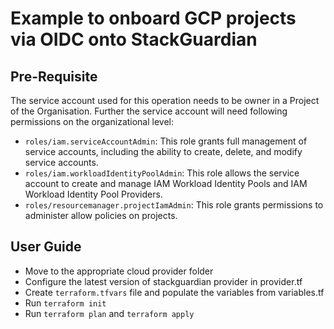 # Example to onboard GCP projects via OIDC onto StackGuardian

## Pre-Requisite
The service account used for this operation needs to be owner in a Project of the Organisation. Further the service account will need following permissions on the organizational level: 

- `roles/iam.serviceAccountAdmin`: This role grants full management of service accounts, including the ability to create, delete, and modify service accounts.
- `roles/iam.workloadIdentityPoolAdmin`: This role allows the service account to create and manage IAM Workload Identity Pools and IAM Workload Identity Pool Providers.
- `roles/resourcemanager.projectIamAdmin`: This role grants permissions to administer allow policies on projects.

## User Guide

- Move to the appropriate cloud provider folder
- Configure the latest version of stackguardian provider in provider.tf
- Create `terraform.tfvars` file and populate the variables from variables.tf
- Run `terraform init`
- Run `terraform plan` and `terraform apply`
